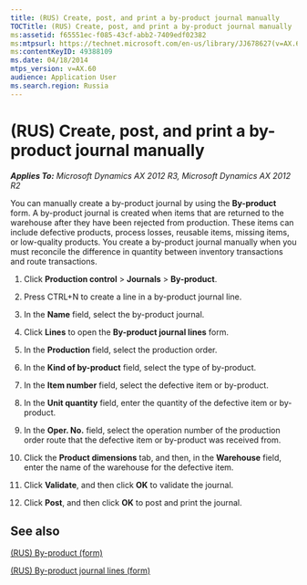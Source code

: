 ```yaml
---
title: (RUS) Create, post, and print a by-product journal manually
TOCTitle: (RUS) Create, post, and print a by-product journal manually
ms:assetid: f65551ec-f085-43cf-abb2-7409edf02382
ms:mtpsurl: https://technet.microsoft.com/en-us/library/JJ678627(v=AX.60)
ms:contentKeyID: 49388109
ms.date: 04/18/2014
mtps_version: v=AX.60
audience: Application User
ms.search.region: Russia
---
```


# (RUS) Create, post, and print a by-product journal manually 


_**Applies To:** Microsoft Dynamics AX 2012 R3, Microsoft Dynamics AX 2012 R2_

You can manually create a by-product journal by using the **By-product** form. A by-product journal is created when items that are returned to the warehouse after they have been rejected from production. These items can include defective products, process losses, reusable items, missing items, or low-quality products. You create a by-product journal manually when you must reconcile the difference in quantity between inventory transactions and route transactions.

1.  Click **Production control** \> **Journals** \> **By-product**.

2.  Press CTRL+N to create a line in a by-product journal line.

3.  In the **Name** field, select the by-product journal.

4.  Click **Lines** to open the **By-product journal lines** form.

5.  In the **Production** field, select the production order.

6.  In the **Kind of by-product** field, select the type of by-product.

7.  In the **Item number** field, select the defective item or by-product.

8.  In the **Unit quantity** field, enter the quantity of the defective item or by-product.

9.  In the **Oper. No.** field, select the operation number of the production order route that the defective item or by-product was received from.

10. Click the **Product dimensions** tab, and then, in the **Warehouse** field, enter the name of the warehouse for the defective item.

11. Click **Validate**, and then click **OK** to validate the journal.

12. Click **Post**, and then click **OK** to post and print the journal.

## See also

[(RUS) By-product (form)](https://technet.microsoft.com/en-us/library/jj711526\(v=ax.60\))

[(RUS) By-product journal lines (form)](https://technet.microsoft.com/en-us/library/jj711637\(v=ax.60\))

  


